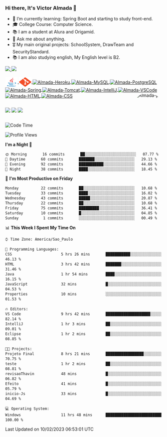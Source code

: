 ### Hi there, It's Victor Almada 👋


- 🌱 I’m currently learning: Spring Boot and starting to study front-end.
- 🎓 College Course: Computer Science.
- 📚  I am a student at Alura and Origamid.
- 💬 Ask me about anything.
- 🎖 My main original projects: SchoolSystem, DrawTeam and SecurityStandard.
- 📚 I am also studying english, My English level is B2.
 
<div>
<a href="https://github.com/Almadavic">
<img height="180em" src="https://github-readme-stats.vercel.app/api?username=Almadavic&showw_icons=true&theme=dark&include_all_commits=true&count_private=true">
<img height="180em" src="https://github-readme-stats.vercel.app/api/top-langs/?username=Almadavic&layout=compact&langs_count=16&theme=dracula">
</div>

<div style="display: inline_block"><br>
  <img align="center" alt="Almada-Java" height="30" width="40" src="https://raw.githubusercontent.com/devicons/devicon/master/icons/java/java-original.svg">
  <img align="center" alt="Almada-Git" height="30" width="40" src="https://raw.githubusercontent.com/devicons/devicon/master/icons/git/git-original.svg">
  <img align="center" alt="Almada-Heroku" height="30" width="40" src="https://cdn.jsdelivr.net/gh/devicons/devicon/icons/heroku/heroku-plain-wordmark.svg" />             
  <img align="center" alt="Almada-MySQL" height="30" width="40" src="https://cdn.jsdelivr.net/gh/devicons/devicon/icons/mysql/mysql-original-wordmark.svg" />
  <img align="center" alt="Almada-PostgreSQL" height="30" width="40" src="https://cdn.jsdelivr.net/gh/devicons/devicon/icons/postgresql/postgresql-plain-wordmark.svg" />
  <img align="center" alt="Almada-Spring" height="30" width="40" src="https://cdn.jsdelivr.net/gh/devicons/devicon/icons/spring/spring-original-wordmark.svg" />
  <img align="center" alt="Almada-Tomcat" height="30" width="40" src="https://cdn.jsdelivr.net/gh/devicons/devicon/icons/tomcat/tomcat-original-wordmark.svg" />
   <img align="center" alt="Almada-IntelliJ" height="30" width="40" src="https://cdn.jsdelivr.net/gh/devicons/devicon/icons/intellij/intellij-original.svg" />
   <img align="center" alt="Almada-VSCode" height="30" width="40" src="https://cdn.jsdelivr.net/gh/devicons/devicon/icons/vscode/vscode-original.svg" />
   <img align="center" alt="Almada-HTML" height="30" width="40" src="https://cdn.jsdelivr.net/gh/devicons/devicon/icons/html5/html5-original.svg" />
   <img align="center" alt="Almada-CSS" height="30" width="40" src="https://cdn.jsdelivr.net/gh/devicons/devicon/icons/css3/css3-original.svg" />
  <img align="right" alt="Almada-pic" height="150" style="border-radius:50px;" src="https://user-images.githubusercontent.com/85299065/185514627-94fcf387-edc6-4c24-88f1-b4873ccd49e9.png">
</div>
  
  ##
 
<div> 
  <a href="https://www.youtube.com/channel/UCUrcUNA90M_ZqLEcQxd3UNA" target="_blank"><img src="https://img.shields.io/badge/YouTube-FF0000?style=for-the-badge&logo=youtube&logoColor=white" target="_blank"></a>
 <a href = "mailto:almadavic@live.com"><img src="https://img.shields.io/badge/-Gmail-%23333?style=for-the-badge&logo=gmail&logoColor=white" target="_blank"></a>
  <a href="https://www.linkedin.com/in/victoralmada/" target="_blank"><img src="https://img.shields.io/badge/-LinkedIn-%230077B5?style=for-the-badge&logo=linkedin&logoColor=white" target="_blank"></a> 
</div>

##

<!--START_SECTION:waka-->
![Code Time](http://img.shields.io/badge/Code%20Time-199%20hrs%2059%20mins-blue)

![Profile Views](http://img.shields.io/badge/Profile%20Views-3-blue)

**I'm a Night 🦉** 

```text
🌞 Morning       16 commits       ██░░░░░░░░░░░░░░░░░░░░░░░   07.77 % 
🌆 Daytime       60 commits       ███████░░░░░░░░░░░░░░░░░░   29.13 % 
🌃 Evening       92 commits       ███████████░░░░░░░░░░░░░░   44.66 % 
🌙 Night         38 commits       ████░░░░░░░░░░░░░░░░░░░░░   18.45 % 

```
📅 **I'm Most Productive on Friday** 

```text
Monday          22 commits       ██░░░░░░░░░░░░░░░░░░░░░░░   10.68 % 
Tuesday         33 commits       ████░░░░░░░░░░░░░░░░░░░░░   16.02 % 
Wednesday       43 commits       █████░░░░░░░░░░░░░░░░░░░░   20.87 % 
Thursday        22 commits       ██░░░░░░░░░░░░░░░░░░░░░░░   10.68 % 
Friday          75 commits       █████████░░░░░░░░░░░░░░░░   36.41 % 
Saturday        10 commits       █░░░░░░░░░░░░░░░░░░░░░░░░   04.85 % 
Sunday           1 commits       ░░░░░░░░░░░░░░░░░░░░░░░░░   00.49 % 

```


📊 **This Week I Spent My Time On** 

```text
⌚︎ Time Zone: America/Sao_Paulo

💬 Programming Languages: 
CSS                      5 hrs 26 mins       ███████████░░░░░░░░░░░░░░   46.13 % 
HTML                     3 hrs 42 mins       ███████░░░░░░░░░░░░░░░░░░   31.46 % 
Java                     1 hr 54 mins        ████░░░░░░░░░░░░░░░░░░░░░   16.15 % 
JavaScript               32 mins             █░░░░░░░░░░░░░░░░░░░░░░░░   04.53 % 
Properties               10 mins             ░░░░░░░░░░░░░░░░░░░░░░░░░   01.53 % 

🔥 Editors: 
VS Code                  9 hrs 42 mins       ████████████████████░░░░░   82.14 % 
IntelliJ                 1 hr 3 mins         ██░░░░░░░░░░░░░░░░░░░░░░░   09.01 % 
Eclipse                  1 hr 2 mins         ██░░░░░░░░░░░░░░░░░░░░░░░   08.85 % 

🐱‍💻 Projects: 
Projeto Final            8 hrs 21 mins       █████████████████░░░░░░░░   70.75 % 
teste                    1 hr 2 mins         ██░░░░░░░░░░░░░░░░░░░░░░░   08.81 % 
revisaoThavin            48 mins             █░░░░░░░░░░░░░░░░░░░░░░░░   06.82 % 
Efeito                   41 mins             █░░░░░░░░░░░░░░░░░░░░░░░░   05.79 % 
inicio-Js                33 mins             █░░░░░░░░░░░░░░░░░░░░░░░░   04.69 % 

💻 Operating System: 
Windows                  11 hrs 48 mins      █████████████████████████   100.00 % 

```


 Last Updated on 10/02/2023 06:53:01 UTC
<!--END_SECTION:waka-->
